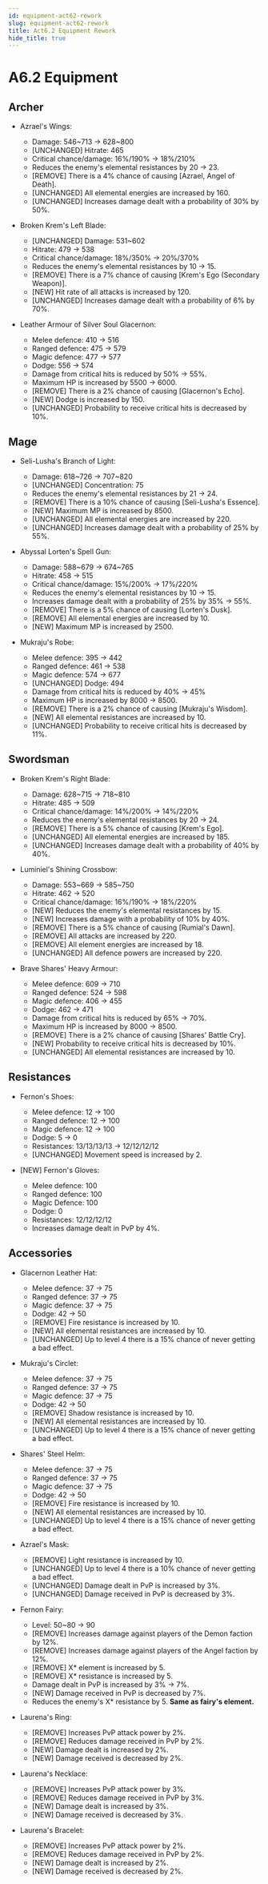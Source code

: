```yaml
---
id: equipment-act62-rework
slug: equipment-act62-rework
title: Act6.2 Equipment Rework
hide_title: true
---
```


# A6.2 Equipment

## Archer
- Azrael's Wings:
  - Damage: 546~713 -> 628~800
  - [UNCHANGED] Hitrate: 465
  - Critical chance/damage: 16%/190% -> 18%/210%
  - Reduces the enemy's elemental resistances by 20 -> 23.
  - [REMOVE] There is a 4% chance of causing [Azrael, Angel of Death].
  - [UNCHANGED] All elemental energies are increased by 160.
  - [UNCHANGED] Increases damage dealt with a probability of 30% by 50%.

- Broken Krem's Left Blade:
  - [UNCHANGED] Damage: 531~602
  - Hitrate: 479 -> 538
  - Critical chance/damage: 18%/350% -> 20%/370%
  - Reduces the enemy's elemental resistances by 10 -> 15.
  - [REMOVE] There is a 7% chance of causing [Krem's Ego (Secondary Weapon)].
  - [NEW] Hit rate of all attacks is increased by 120.
  - [UNCHANGED] Increases damage dealt with a probability of 6% by 70%.

- Leather Armour of Silver Soul Glacernon:
  - Melee defence: 410 -> 516
  - Ranged defence: 475 -> 579
  - Magic defence: 477 -> 577
  - Dodge: 556 -> 574
  - Damage from critical hits is reduced by 50% -> 55%.
  - Maximum HP is increased by 5500 -> 6000.
  - [REMOVE] There is a 2% chance of causing [Glacernon's Echo].
  - [NEW] Dodge is increased by 150.
  - [UNCHANGED] Probability to receive critical hits is decreased by 10%.

## Mage
- Seli-Lusha's Branch of Light:
  - Damage: 618~726 -> 707~820
  - [UNCHANGED] Concentration: 75
  - Reduces the enemy's elemental resistances by 21 -> 24.
  - [REMOVE] There is a 10% chance of causing [Seli-Lusha's Essence].
  - [NEW] Maximum MP is increased by 8500.
  - [UNCHANGED] All elemental energies are increased by 220.
  - [UNCHANGED] Increases damage dealt with a probability of 25% by 55%.

- Abyssal Lorten's Spell Gun:
  - Damage: 588~679 -> 674~765
  - Hitrate: 458 -> 515
  - Critical chance/damage: 15%/200% -> 17%/220%
  - Reduces the enemy's elemental resistances by 10 -> 15.
  - Increases damage dealt with a probability of 25% by 35% -> 55%.
  - [REMOVE] There is a 5% chance of causing [Lorten's Dusk].
  - [REMOVE] All elemental energies are increased by 10.
  - [NEW] Maximum MP is increased by 2500.

- Mukraju's Robe:
  - Melee defence: 395 -> 442
  - Ranged defence: 461 -> 538
  - Magic defence: 574 -> 677
  - [UNCHANGED] Dodge: 494
  - Damage from critical hits is reduced by 40% -> 45%
  - Maximum HP is increased by 8000 -> 8500.
  - [REMOVE] There is a 2% chance of causing [Mukraju's Wisdom].
  - [NEW] All elemental resistances are increased by 10.
  - [UNCHANGED] Probability to receive critical hits is decreased by 11%.

## Swordsman
- Broken Krem's Right Blade:
  - Damage: 628~715 -> 718~810
  - Hitrate: 485 -> 509
  - Critical chance/damage: 14%/200% -> 14%/220%
  - Reduces the enemy's elemental resistances by 20 -> 24.
  - [REMOVE] There is a 5% chance of causing [Krem's Ego].
  - [UNCHANGED] All elemental energies are increased by 185.
  - [UNCHANGED] Increases damage dealt with a probability of 40% by 40%.

- Luminiel's Shining Crossbow:
  - Damage: 553~669 -> 585~750
  - Hitrate: 462 -> 520
  - Critical chance/damage: 16%/190% -> 18%/220%
  - [NEW] Reduces the enemy's elemental resistances by 15.
  - [NEW] Increases damage with a probability of 10% by 40%.
  - [REMOVE] There is a 5% chance of causing [Rumial's Dawn].
  - [REMOVE] All attacks are increased by 220.
  - [REMOVE] All element energies are increased by 18.
  - [UNCHANGED] All defence powers are increased by 220.

- Brave Shares' Heavy Armour:
  - Melee defence: 609 -> 710
  - Ranged defence: 524 -> 598
  - Magic defence: 406 -> 455
  - Dodge: 462 -> 471
  - Damage from critical hits is reduced by 65% -> 70%.
  - Maximum HP is increased by 8000 -> 8500.
  - [REMOVE] There is a 2% chance of causing [Shares' Battle Cry].
  - [NEW] Probability to receive critical hits is decreased by 10%.
  - [UNCHANGED] All elemental resistances are increased by 10.

## Resistances
- Fernon's Shoes:
  - Melee defence: 12 -> 100
  - Ranged defence: 12 -> 100
  - Magic defence: 12 -> 100
  - Dodge: 5 -> 0
  - Resistances: 13/13/13/13 -> 12/12/12/12
  - [UNCHANGED] Movement speed is increased by 2.

- [NEW] Fernon's Gloves:
  - Melee defence: 100
  - Ranged defence: 100
  - Magic Defence: 100
  - Dodge: 0
  - Resistances: 12/12/12/12
  - Increases damage dealt in PvP by 4%.

## Accessories
- Glacernon Leather Hat:
  - Melee defence: 37 -> 75
  - Ranged defence: 37 -> 75
  - Magic defence: 37 -> 75
  - Dodge: 42 -> 50
  - [REMOVE] Fire resistance is increased by 10.
  - [NEW] All elemental resistances are increased by 10.
  - [UNCHANGED] Up to level 4 there is a 15% chance of never getting a bad effect.

- Mukraju's Circlet:
  - Melee defence: 37 -> 75
  - Ranged defence: 37 -> 75
  - Magic defence: 37 -> 75
  - Dodge: 42 -> 50
  - [REMOVE] Shadow resistance is increased by 10.
  - [NEW] All elemental resistances are increased by 10.
  - [UNCHANGED] Up to level 4 there is a 15% chance of never getting a bad effect.

- Shares' Steel Helm:
  - Melee defence: 37 -> 75
  - Ranged defence: 37 -> 75
  - Magic defence: 37 -> 75
  - Dodge: 42 -> 50
  - [REMOVE] Fire resistance is increased by 10.
  - [NEW] All elemental resistances are increased by 10.
  - [UNCHANGED] Up to level 4 there is a 15% chance of never getting a bad effect.

- Azrael's Mask:
  - [REMOVE] Light resistance is increased by 10.
  - [UNCHANGED] Up to level 4 there is a 10% chance of never getting a bad effect.
  - [UNCHANGED] Damage dealt in PvP is increased by 3%.
  - [UNCHANGED] Damage received in PvP is decreased by 3%.

- Fernon Fairy:
  - Level: 50~80 -> 90
  - [REMOVE] Increases damage against players of the Demon faction by 12%.
  - [REMOVE] Increases damage against players of the Angel faction by 12%.
  - [REMOVE] X* element is increased by 5.
  - [REMOVE] X* resistance is increased by 5.
  - Damage dealt in PvP is increased by 3% -> 7%.
  - [NEW] Damage received in PvP is decreased by 7%.
  - Reduces the enemy's X* resistance by 5.
**Same as fairy's element.**

- Laurena's Ring:
  - [REMOVE] Increases PvP attack power by 2%.
  - [REMOVE] Reduces damage received in PvP by 2%.
  - [NEW] Damage dealt is increased by 2%.
  - [NEW] Damage received is decreased by 2%.

- Laurena's Necklace:
  - [REMOVE] Increases PvP attack power by 3%.
  - [REMOVE] Reduces damage received in PvP by 3%.
  - [NEW] Damage dealt is increased by 3%.
  - [NEW] Damage received is decreased by 3%.

- Laurena's Bracelet:
  - [REMOVE] Increases PvP attack power by 2%.
  - [REMOVE] Reduces damage received in PvP by 2%.
  - [NEW] Damage dealt is increased by 2%.
  - [NEW] Damage received is decreased by 2%.
